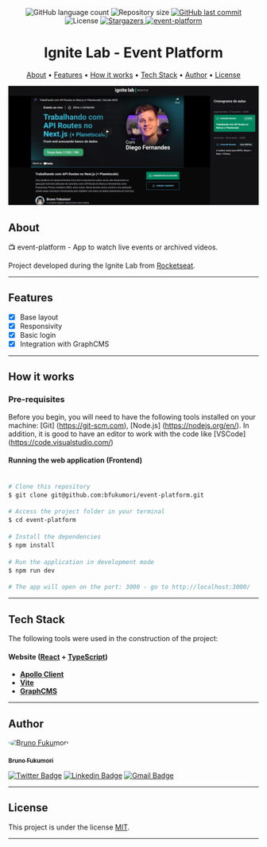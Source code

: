 
<p align="center">
  <img alt="GitHub language count" src="https://img.shields.io/github/languages/count/bfukumori/event-platform?color=%2304D361">

  <img alt="Repository size" src="https://img.shields.io/github/repo-size/bfukumori/event-platform">
 
  <a href="https://github.com/bfukumori/event-platform/commits/master">
    <img alt="GitHub last commit" src="https://img.shields.io/github/last-commit/bfukumori/event-platform">
  </a>
    
   <img alt="License" src="https://img.shields.io/badge/license-MIT-brightgreen">
   <a href="https://github.com/bfukumori/event-platform/stargazers">
    <img alt="Stargazers" src="https://img.shields.io/github/stars/bfukumori/event-platform?style=social">
  </a>

  <a href="event-platform-cyan-one.vercel.app">
    <img alt="event-platform" src="https://img.shields.io/badge/event-platform-%237159c1?style=flat&logo=ghost">
  </a>
</p>

<h1 align="center">
    Ignite Lab - Event Platform
</h1>

<p align="center">
  <a href="#about">About</a> •
  <a href="#features">Features</a> •
  <a href="#how-it-works">How it works</a> • 
  <a href="#tech-stack">Tech Stack</a> • 
  <a href="#author">Author</a> • 
  <a href="#user-content-license">License</a>
</p>

<div align="center"> 
	<img alt="event-platform" title="#event-platform" src="./.github/banner.PNG" />
</div>

## About

📺 event-platform - App to watch live events or archived videos.

Project developed during the Ignite Lab from [Rocketseat](https://www.rocketseat.com.br/ignite).

---

## Features

- [x] Base layout
- [x] Responsivity
- [x] Basic login
- [x] Integration with GraphCMS
---

## How it works

### Pre-requisites

Before you begin, you will need to have the following tools installed on your machine:
[Git] (https://git-scm.com), [Node.js] (https://nodejs.org/en/).
In addition, it is good to have an editor to work with the code like [VSCode] (https://code.visualstudio.com/)

#### Running the web application (Frontend)

```bash

# Clone this repository
$ git clone git@github.com:bfukumori/event-platform.git

# Access the project folder in your terminal
$ cd event-platform

# Install the dependencies
$ npm install

# Run the application in development mode
$ npm run dev

# The app will open on the port: 3000 - go to http://localhost:3000/

```

---

## Tech Stack

The following tools were used in the construction of the project:

#### **Website**  ([React](https://reactjs.org/)  +  [TypeScript](https://www.typescriptlang.org/))

- **[Apollo Client](https://www.apollographql.com/docs/react/)**
- **[Vite](https://vitejs.dev/)**
- **[GraphCMS](https://graphcms.com/docs)**

---
## Author

<a href="https://www.facebook.com/bruno.fukumori.9/">
 <img style="border-radius: 50%;" src="https://avatars.githubusercontent.com/u/82473580?v=4" width="100px;" alt="Bruno Fukumori"/>
 <br />
  
 <sub><b>Bruno Fukumori</b></sub></a> <a href="https://www.facebook.com/bruno.fukumori.9/" title="facebook"></a>
 <br />

[![Twitter Badge](https://img.shields.io/badge/-Twitter-1ca0f1?style=flat-square&labelColor=1ca0f1&logo=twitter&logoColor=white&link=https://twitter.com/hi_fukujp)](https://twitter.com/hi_fukujp) [![Linkedin Badge](https://img.shields.io/badge/-Linkedin-blue?style=flat-square&logo=Linkedin&logoColor=white&link=https://www.linkedin.com/in/bfukumori/)](https://www.linkedin.com/in/bfukumori/) 
[![Gmail Badge](https://img.shields.io/badge/-Gmail-c14438?style=flat-square&logo=Gmail&logoColor=white&link=mailto:brunofukumori@gmail.com)](mailto:brunofukumori@gmail.com)

---

## License

This project is under the license [MIT](./LICENSE).

---
